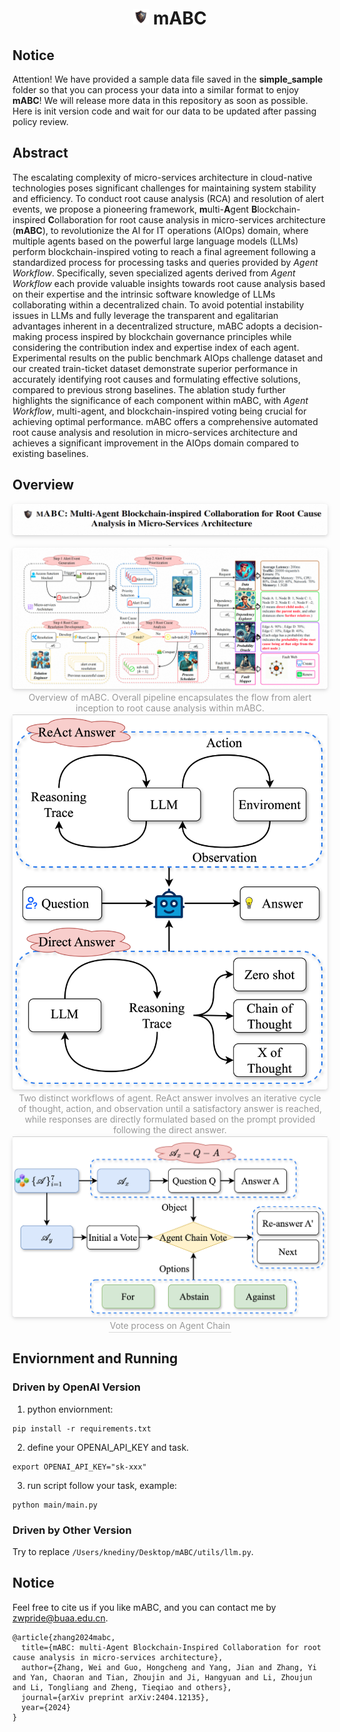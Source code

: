<div align= "center">
    <h1> <img src="./assets/mABC.png" width="25x"> mABC</h1>
</div>

## Notice
Attention! We have provided a sample data file saved in the **simple_sample** folder so that you can process your data into a similar format to enjoy **mABC**!
We will release more data in this repository as soon as possible. Here is init version code and wait for our data to be updated after passing policy review. 

## Abstract
The escalating complexity of micro-services architecture in cloud-native technologies poses significant challenges for maintaining system stability and efficiency. To conduct root cause analysis (RCA) and resolution of alert events, we propose a pioneering framework, **m**ulti-**A**gent **B**lockchain-inspired **C**ollaboration for root cause analysis in micro-services architecture (**mABC**), to revolutionize the AI for IT operations (AIOps) domain, where multiple agents based on the powerful large language models (LLMs) perform blockchain-inspired voting to reach a final agreement following a standardized process for processing tasks and queries provided by *Agent Workflow*. Specifically, seven specialized agents derived from *Agent Workflow* each provide valuable insights towards root cause analysis based on their expertise and the intrinsic software knowledge of LLMs collaborating within a decentralized chain. To avoid potential instability issues in LLMs and fully leverage the transparent and egalitarian advantages inherent in a decentralized structure, mABC adopts a decision-making process inspired by blockchain governance principles while considering the contribution index and expertise index of each agent. Experimental results on the public benchmark AIOps challenge dataset and our created train-ticket dataset demonstrate superior performance in accurately identifying root causes and formulating effective solutions, compared to previous strong baselines. The ablation study further highlights the significance of each component within mABC, with *Agent Workflow*, multi-agent, and blockchain-inspired voting being crucial for achieving optimal performance. mABC offers a comprehensive automated root cause analysis and resolution in micro-services architecture and achieves a significant improvement in the AIOps domain compared to existing baselines.


## Overview
<center>
    <img style="border-radius: 0.3125em;
    box-shadow: 0 2px 4px 0 rgba(34,36,38,.12),0 2px 10px 0 rgba(34,36,38,.08);" 
    src="./assets/all.jpg">
    <br>
    <div style="color:orange; border-bottom: 1px solid #d9d9d9;
    display: inline-block;
    color: #999;
    padding: 2px;"></div>
</center>
<!-- ![img](./assets/overview.svg)
![img](./assets/vote.svg)
![img](./assets/workflow.svg) -->

<center>
    <img style="border-radius: 0.3125em;
    box-shadow: 0 2px 4px 0 rgba(34,36,38,.12),0 2px 10px 0 rgba(34,36,38,.08);" 
    src="./assets/overview.png">
    <br>
    <div style="color:orange; border-bottom: 1px solid #d9d9d9;
    display: inline-block;
    color: #999;
    padding: 2px;">Overview of mABC. Overall pipeline encapsulates the flow from alert inception to root cause analysis within mABC.</div>
</center>

<center>
    <img style="border-radius: 0.3125em;
    box-shadow: 0 2px 4px 0 rgba(34,36,38,.12),0 2px 10px 0 rgba(34,36,38,.08);" 
    src="./assets/workflow.svg">
    <br>
    <div style="color:orange; border-bottom: 1px solid #d9d9d9;
    display: inline-block;
    color: #999;
    padding: 2px;">Two distinct workflows of agent. ReAct answer involves an iterative cycle of thought, action, and observation until a satisfactory answer is reached, while responses are directly formulated based on the prompt provided following the direct answer.</div>
</center>

<center>
    <img style="border-radius: 0.3125em;
    box-shadow: 0 2px 4px 0 rgba(34,36,38,.12),0 2px 10px 0 rgba(34,36,38,.08);" 
    src="./assets/vote.svg">
    <br>
    <div style="color:orange; border-bottom: 1px solid #d9d9d9;
    display: inline-block;
    color: #999;
    padding: 2px;">Vote process on Agent Chain</div>
</center>

## Enviornment and Running

### Driven by OpenAI Version

1. python enviornment:

```
pip install -r requirements.txt
```

2. define your OPENAI_API_KEY and task.

```
export OPENAI_API_KEY="sk-xxx"
```

3. run script follow your task, example:

```
python main/main.py
```

### Driven by Other Version

Try to replace `/Users/knediny/Desktop/mABC/utils/llm.py`.



## Notice
Feel free to cite us if you like mABC, and you can contact me by zwpride@buaa.edu.cn.

```
@article{zhang2024mabc,
  title={mABC: multi-Agent Blockchain-Inspired Collaboration for root cause analysis in micro-services architecture},
  author={Zhang, Wei and Guo, Hongcheng and Yang, Jian and Zhang, Yi and Yan, Chaoran and Tian, Zhoujin and Ji, Hangyuan and Li, Zhoujun and Li, Tongliang and Zheng, Tieqiao and others},
  journal={arXiv preprint arXiv:2404.12135},
  year={2024}
}
```
